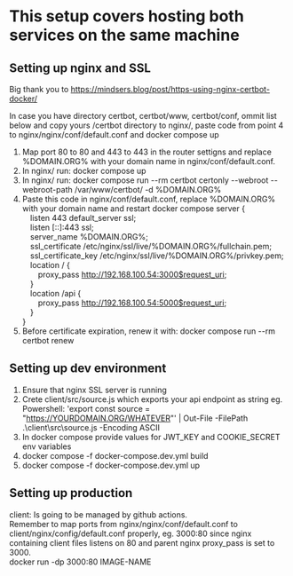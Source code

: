 # This setup covers hosting both services on the same machine

## Setting up nginx and SSL
Big thank you to https://mindsers.blog/post/https-using-nginx-certbot-docker/

In case you have directory certbot, certbot/www, certbot/conf, ommit list below and copy yours /certbot directory to nginx/, paste code from point 4 to nginx/nginx/conf/default.conf and docker compose up

1. Map port 80 to 80 and 443 to 443 in the router settigns and replace %DOMAIN.ORG% with your domain name in nginx/conf/default.conf.
2. In nginx/ run: docker compose up
3. In nginx/ run: docker compose run --rm certbot certonly --webroot --webroot-path /var/www/certbot/ -d %DOMAIN.ORG%
4. Paste this code in nginx/conf/default.conf, replace %DOMAIN.ORG% with your domain name and restart docker compose
server {  
&emsp;listen 443 default_server ssl;  
&emsp;listen [::]:443 ssl;    
&emsp;server_name %DOMAIN.ORG%;    
&emsp;ssl_certificate /etc/nginx/ssl/live/%DOMAIN.ORG%/fullchain.pem;  
&emsp;ssl_certificate_key /etc/nginx/ssl/live/%DOMAIN.ORG%/privkey.pem;    
&emsp;location / {  
&emsp;&emsp;proxy_pass http://192.168.100.54:3000$request_uri;  
&emsp;}    
&emsp;location /api {  
&emsp;&emsp;proxy_pass http://192.168.100.54:5000$request_uri;  
&emsp;}  
}
5. Before certificate expiration, renew it with: docker compose run --rm certbot renew

## Setting up dev environment
1. Ensure that nginx SSL server is running
2. Crete client/src/source.js which exports your api endpoint as string eg.
Powershell: 'export const source = "https://YOURDOMAIN.ORG/WHATEVER"' | Out-File -FilePath .\client\src\source.js -Encoding ASCII
3. In docker compose provide values for JWT_KEY and COOKIE_SECRET env variables
4. docker compose -f docker-compose.dev.yml build
5. docker compose -f docker-compose.dev.yml up

## Setting up production
client: 
Is going to be managed by github actions.  
Remember to map ports from nginx/nginx/conf/default.conf to client/nginx/config/default.conf properly, eg. 3000:80 since nginx containing client files listens on 80 and parent nginx proxy_pass is set to 3000.  
docker run -dp 3000:80 IMAGE-NAME
